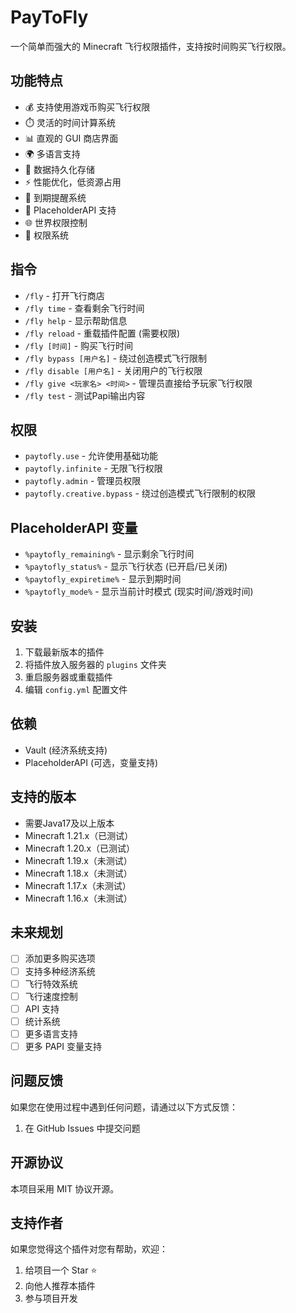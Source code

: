 # PayToFly

一个简单而强大的 Minecraft 飞行权限插件，支持按时间购买飞行权限。

## 功能特点

- 💰 支持使用游戏币购买飞行权限
- ⏱️ 灵活的时间计算系统
- 📊 直观的 GUI 商店界面
- 🌍 多语言支持
- 💾 数据持久化存储
- ⚡ 性能优化，低资源占用
- 🔔 到期提醒系统
- 📝 PlaceholderAPI 支持
- 🌐 世界权限控制
- 🔑 权限系统

## 指令

- `/fly` - 打开飞行商店
- `/fly time` - 查看剩余飞行时间
- `/fly help` - 显示帮助信息
- `/fly reload` - 重载插件配置 (需要权限)
- `/fly [时间]` - 购买飞行时间
- `/fly bypass [用户名]` - 绕过创造模式飞行限制
- `/fly disable [用户名]` - 关闭用户的飞行权限
- `/fly give <玩家名> <时间>` - 管理员直接给予玩家飞行权限
- `/fly test` - 测试Papi输出内容

## 权限

- `paytofly.use` - 允许使用基础功能
- `paytofly.infinite` - 无限飞行权限
- `paytofly.admin` - 管理员权限
- `paytofly.creative.bypass` - 绕过创造模式飞行限制的权限

## PlaceholderAPI 变量

- `%paytofly_remaining%` - 显示剩余飞行时间
- `%paytofly_status%` - 显示飞行状态 (已开启/已关闭)
- `%paytofly_expiretime%` - 显示到期时间
- `%paytofly_mode%` - 显示当前计时模式 (现实时间/游戏时间)

## 安装

1. 下载最新版本的插件
2. 将插件放入服务器的 `plugins` 文件夹
3. 重启服务器或重载插件
4. 编辑 `config.yml` 配置文件

## 依赖

- Vault (经济系统支持)
- PlaceholderAPI (可选，变量支持)

## 支持的版本
- 需要Java17及以上版本
- Minecraft 1.21.x（已测试）
- Minecraft 1.20.x（已测试）
- Minecraft 1.19.x（未测试）
- Minecraft 1.18.x（未测试）
- Minecraft 1.17.x（未测试）
- Minecraft 1.16.x（未测试）

## 未来规划

- [ ] 添加更多购买选项
- [ ] 支持多种经济系统
- [ ] 飞行特效系统
- [ ] 飞行速度控制
- [ ] API 支持
- [ ] 统计系统
- [ ] 更多语言支持
- [ ] 更多 PAPI 变量支持

## 问题反馈

如果您在使用过程中遇到任何问题，请通过以下方式反馈：
1. 在 GitHub Issues 中提交问题

## 开源协议

本项目采用 MIT 协议开源。

## 支持作者

如果您觉得这个插件对您有帮助，欢迎：
1. 给项目一个 Star ⭐
2. 向他人推荐本插件
3. 参与项目开发 
